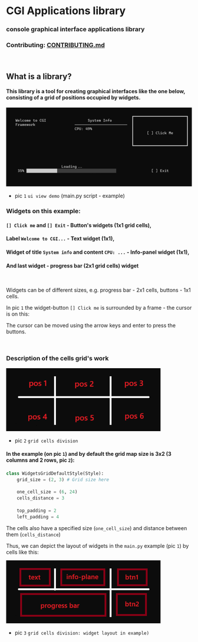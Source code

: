 # CGI Applications library
### console graphical interface applications library
### Contributing: [CONTRIBUTING.md](CONTRIBUTING.md)

<br>

## What is a library?
#### This library is a tool for creating graphical interfaces like the one below, consisting of a grid of positions occupied by widgets.

![ui_view_demo.png](demo_screenshots/ui_view_demo.png)

- pic `1` `ui view demo` (main.py script - example)

### Widgets on this example:

#### `[] Click me` and `[] Exit` - Button's widgets (1x1 grid cells),
#### Label `Welcome to CGI...` - Text widget (1x1),
#### Widget of title `System info` and content `CPU: ...` - Info-panel widget (1x1),
#### And last widget - progress bar (2x1 grid cells) widget

<br>

Widgets can be of different sizes, e.g. progress bar - 2x1 cells, buttons - 1x1 cells.

In pic `1` the widget-button `[] Click me` is surrounded by a frame - the cursor is on this:

The cursor can be moved using the arrow keys and enter to press the buttons.

<br>

### Description of the cells grid's work
![grid_cells_division_demo.png](demo_screenshots/grid_cells_division_demo.png)
- pic `2` `grid cells division`

#### In the example (on pic `1`) and by default the grid map size is 3x2 (3 columns and 2 rows, pic `2`):

```python
class WidgetsGridDefaultStyle(Style):
    grid_size = (2, 3) # Grid size here
    
    one_cell_size = (6, 24)
    cells_distance = 3
    
    top_padding = 2
    left_padding = 4
```

The cells also have a specified size (`one_cell_size`) and distance between them (`cells_distance`)

Thus, we can depict the layout of widgets in the `main.py` example (pic `1`) by cells like this:

![grid_cells_division_demo_2.png](demo_screenshots/grid_cells_division_demo_2.png)
- pic `3` `grid cells division: widget layout in example)`
